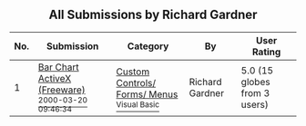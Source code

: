 ﻿<div align="center">

## All Submissions by Richard Gardner

</div>

No.  | Submission | Category | By   | User Rating
---- | ---------- | -------- | ---- | -----------
1 | [Bar Chart ActiveX \(Freeware\)<br /><sup>2000-03-20 09:46:34</sup>](https://github.com/Planet-Source-Code/richard-gardner-bar-chart-activex-freeware__1-6534) | [Custom Controls/ Forms/  Menus<br /><sup>Visual Basic</sup>](../ByCategory/custom-controls-forms-menus__1-4.md) | Richard Gardner | 5.0 (15 globes from 3 users)
